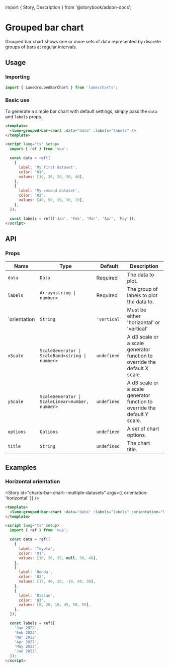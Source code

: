import { Story, Description } from '@storybook/addon-docs';

# Grouped bar chart

Grouped bar chart shows one or more sets of data represented by discrete groups of bars at regular intervals.

<Story id="charts-bar-chart--multiple-datasets" />

## Usage

### Importing

```ts
import { LumeGroupedBarChart } from 'lume/charts';
```

### Basic use

To generate a simple bar chart with default settings, simply pass the `data` and `labels` props.

```html
<template>
  <lume-grouped-bar-chart :data="data" :labels="labels" />
</template>

<script lang="ts" setup>
  import { ref } from 'vue';

  const data = ref([
    {
      label: 'My first dataset',
      color: '01',
      values: [10, 30, 20, 50, 40],
    },
    {
      label: 'My second dataset',
      color: '02',
      values: [40, 50, 20, 30, 10],
    },
  ]);

  const labels = ref(['Jan', 'Feb', 'Mar', 'Apr', 'May']);
</script>
```

## API

### Props

| Name          | Type                                            | Default         | Description                                                               |
| ------------- | ----------------------------------------------- | --------------- | ------------------------------------------------------------------------- |
| `data`        | `Data`                                          | Required        | The data to plot.                           |
| `labels`      | `Array<string \| number>`                       | Required        | The group of labels to plot the data to.                                  |
| `orientation  | `String`                                        | `'vertical'`    | Must be either 'horizontal' or 'vertical'                                 |
| `xScale`      | `ScaleGenerator \| ScaleBand<string \| number>` | `undefined`     | A d3 scale or a scale generator function to override the default X scale. |
| `yScale`      | `ScaleGenerator \| ScaleLinear<number, number>` | `undefined`     | A d3 scale or a scale generator function to override the default Y scale. |
| `options`     | `Options`                                       | `undefined`     | A set of chart options.                                                   |
| `title`       | `String`                                        | `undefined`     | The chart title.                                                          |

## Examples

### Horizontal orientation

<Story
  id="charts-bar-chart--multiple-datasets"
  args={{ orientation: 'horizontal' }}
/>

```html
<template>
  <lume-grouped-bar-chart :data="data" :labels="labels" :orientation="horizontal" />
</template>

<script lang="ts" setup>
  import { ref } from 'vue';

  const data = ref([
    {
      label: 'Toyota',
      color: '01',
      values: [10, 30, 25, null, 50, 40],
    },
    {
      label: 'Honda',
      color: '02',
      values: [15, 40, 20, -10, 40, 30],
    },
    {
      label: 'Nissan',
      color: '03',
      values: [8, 20, 10, 45, 50, 55],
    },
  ]);

  const labels = ref([
    'Jan 2022',
    'Feb 2022',
    'Mar 2022',
    'Apr 2022',
    'May 2022',
    'Jun 2022',
  ]);
</script>
```
